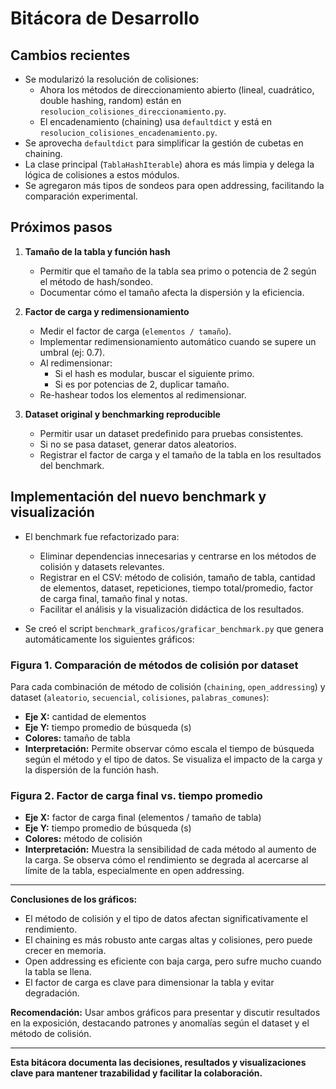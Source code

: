 
# Bitácora de Desarrollo

## Cambios recientes

- Se modularizó la resolución de colisiones:
  - Ahora los métodos de direccionamiento abierto (lineal, cuadrático, double hashing, random) están en `resolucion_colisiones_direccionamiento.py`.
  - El encadenamiento (chaining) usa `defaultdict` y está en `resolucion_colisiones_encadenamiento.py`.
- Se aprovecha `defaultdict` para simplificar la gestión de cubetas en chaining.
- La clase principal (`TablaHashIterable`) ahora es más limpia y delega la lógica de colisiones a estos módulos.
- Se agregaron más tipos de sondeos para open addressing, facilitando la comparación experimental.

## Próximos pasos

1. **Tamaño de la tabla y función hash**
   - Permitir que el tamaño de la tabla sea primo o potencia de 2 según el método de hash/sondeo.
   - Documentar cómo el tamaño afecta la dispersión y la eficiencia.

2. **Factor de carga y redimensionamiento**
   - Medir el factor de carga (`elementos / tamaño`).
   - Implementar redimensionamiento automático cuando se supere un umbral (ej: 0.7).
   - Al redimensionar:
     - Si el hash es modular, buscar el siguiente primo.
     - Si es por potencias de 2, duplicar tamaño.
   - Re-hashear todos los elementos al redimensionar.

3. **Dataset original y benchmarking reproducible**
   - Permitir usar un dataset predefinido para pruebas consistentes.
   - Si no se pasa dataset, generar datos aleatorios.
   - Registrar el factor de carga y el tamaño de la tabla en los resultados del benchmark.


## Implementación del nuevo benchmark y visualización

- El benchmark fue refactorizado para:
  - Eliminar dependencias innecesarias y centrarse en los métodos de colisión y datasets relevantes.
  - Registrar en el CSV: método de colisión, tamaño de tabla, cantidad de elementos, dataset, repeticiones, tiempo total/promedio, factor de carga final, tamaño final y notas.
  - Facilitar el análisis y la visualización didáctica de los resultados.

- Se creó el script `benchmark_graficos/graficar_benchmark.py` que genera automáticamente los siguientes gráficos:

### Figura 1. Comparación de métodos de colisión por dataset
Para cada combinación de método de colisión (`chaining`, `open_addressing`) y dataset (`aleatorio`, `secuencial`, `colisiones`, `palabras_comunes`):
- **Eje X:** cantidad de elementos
- **Eje Y:** tiempo promedio de búsqueda (s)
- **Colores:** tamaño de tabla
- **Interpretación:** Permite observar cómo escala el tiempo de búsqueda según el método y el tipo de datos. Se visualiza el impacto de la carga y la dispersión de la función hash.

### Figura 2. Factor de carga final vs. tiempo promedio
- **Eje X:** factor de carga final (elementos / tamaño de tabla)
- **Eje Y:** tiempo promedio de búsqueda (s)
- **Colores:** método de colisión
- **Interpretación:** Muestra la sensibilidad de cada método al aumento de la carga. Se observa cómo el rendimiento se degrada al acercarse al límite de la tabla, especialmente en open addressing.

---

**Conclusiones de los gráficos:**
- El método de colisión y el tipo de datos afectan significativamente el rendimiento.
- El chaining es más robusto ante cargas altas y colisiones, pero puede crecer en memoria.
- Open addressing es eficiente con baja carga, pero sufre mucho cuando la tabla se llena.
- El factor de carga es clave para dimensionar la tabla y evitar degradación.

**Recomendación:**
Usar ambos gráficos para presentar y discutir resultados en la exposición, destacando patrones y anomalías según el dataset y el método de colisión.

---

**Esta bitácora documenta las decisiones, resultados y visualizaciones clave para mantener trazabilidad y facilitar la colaboración.**

